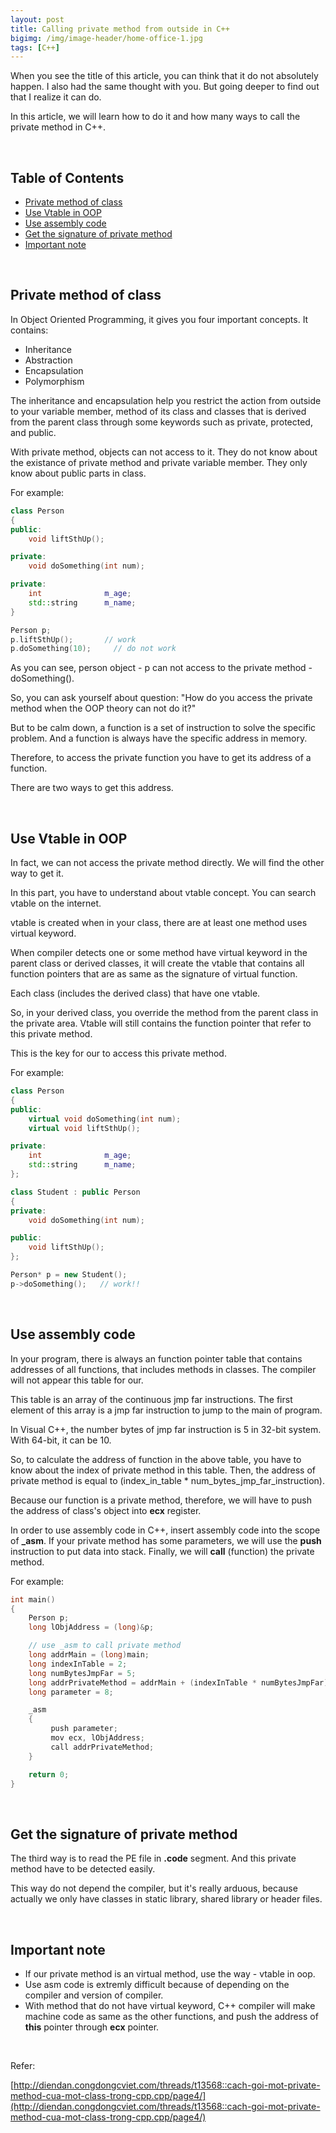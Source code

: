 ```yaml
---
layout: post
title: Calling private method from outside in C++
bigimg: /img/image-header/home-office-1.jpg
tags: [C++]
---
```


When you see the title of this article, you can think that it do not absolutely happen. I also had the same thought with you. But going deeper to find out that I realize it can do. 

In this article, we will learn how to do it and how many ways to call the private method in C++.

<br>

## Table of Contents
- [Private method of class](#private-method-of-class)
- [Use Vtable in OOP](#use-vtable-in-oop)
- [Use assembly code](#use-assembly-code)
- [Get the signature of private method](#get-the-signature-of-private-method)
- [Important note](#important-note)

<br>

## Private method of class
In Object Oriented Programming, it gives you four important concepts. It contains: 
- Inheritance
- Abstraction
- Encapsulation
- Polymorphism

The inheritance and encapsulation help you restrict the action from outside to your variable member, method of its class and classes that is derived from the parent class through some keywords such as private, protected, and public.

With private method, objects can not access to it. They do not know about the existance of private method and private variable member. They only know about public parts in class.

For example: 

```C++
class Person
{
public:
    void liftSthUp();

private:
    void doSomething(int num);

private:
    int              m_age;
    std::string      m_name;
}

Person p;
p.liftSthUp();       // work
p.doSomething(10);     // do not work
```

As you can see, person object - p can not access to the private method - doSomething().

So, you can ask yourself about question: "How do you access the private method when the OOP theory can not do it?"

But to be calm down, a function is a set of instruction to solve the specific problem. And a function is always have the specific address in memory. 

Therefore, to access the private function you have to get its address of a function.

There are two ways to get this address.

<br>

## Use Vtable in OOP
In fact, we can not access the private method directly. We will find the other way to get it.

In this part, you have to understand about vtable concept. You can search vtable on the internet. 

vtable is created when in your class, there are at least one method uses virtual keyword. 

When compiler detects one or some method have virtual keyword in the parent class or derived classes, it will create the vtable that contains all function pointers that are as same as the signature of virtual function.

Each class (includes the derived class) that have one vtable.

So, in your derived class, you override the method from the parent class in the private area. Vtable will still contains the function pointer that refer to this private method.

This is the key for our to access this private method.

For example:

```C++
class Person
{
public:
    virtual void doSomething(int num);
    virtual void liftSthUp();

private:
    int              m_age;
    std::string      m_name;
};

class Student : public Person
{
private:
    void doSomething(int num);

public:
    void liftSthUp();
};

Person* p = new Student();
p->doSomething();   // work!!
```

<br>

## Use assembly code
In your program, there is always an function pointer table that contains addresses of all functions, that includes methods in classes. The compiler will not appear this table for our. 

This table is an array of the continuous jmp far instructions. The first element of this array is a jmp far instruction to jump to the main of program. 

In Visual C++, the number bytes of jmp far instruction is 5 in 32-bit system. With 64-bit, it can be 10.

So, to calculate the address of function in the above table, you have to know about the index of private method in this table. Then, the address of private method is equal to (index_in_table * num_bytes_jmp_far_instruction).

Because our function is a private method, therefore, we will have to push the address of class's object into **ecx** register.

In order to use assembly code in C++, insert assembly code into the scope of **_asm**. If your private method has some parameters, we will use the **push** instruction to put data into stack. Finally, we will **call** (function) the private method.

For example:

```C++
int main()
{
    Person p;
    long lObjAddress = (long)&p;

    // use _asm to call private method
    long addrMain = (long)main;
    long indexInTable = 2;
    long numBytesJmpFar = 5;
    long addrPrivateMethod = addrMain + (indexInTable * numBytesJmpFar);
    long parameter = 8;

    _asm 
    {
         push parameter; 
         mov ecx, lObjAddress;
         call addrPrivateMethod;
    }

    return 0;
}
```

<br>

## Get the signature of private method
The third way is to read the PE file in **.code** segment. And this private method have to be detected easily.

This way do not depend the compiler, but it's really arduous, because actually we only have classes in static library, shared library or header files.

<br>

## Important note
- If our private method is an virtual method, use the way - vtable in oop.
- Use asm code is extremly difficult because of depending on the compiler and version of compiler.
- With method that do not have virtual keyword, C++ compiler will make machine code as same as the other functions, and push the address of **this** pointer through **ecx** pointer. 

<br>

Refer: 

[http://diendan.congdongcviet.com/threads/t13568::cach-goi-mot-private-method-cua-mot-class-trong-cpp.cpp/page4/](http://diendan.congdongcviet.com/threads/t13568::cach-goi-mot-private-method-cua-mot-class-trong-cpp.cpp/page4/)

